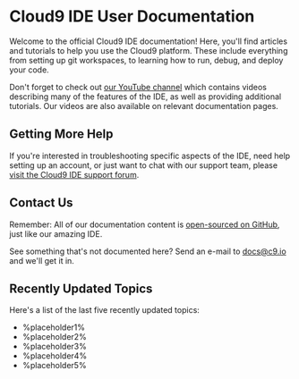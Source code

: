 # Cloud9 IDE User Documentation

Welcome to the official Cloud9 IDE documentation! Here, you'll find articles and tutorials to help you use the Cloud9 platform. These include everything from setting up git workspaces, to learning how to run, debug, and deploy your code.

Don't forget to check out [our YouTube channel](http://www.youtube.com/user/c9ide/videos?flow=grid&view=1) which contains videos describing many of the features of the IDE, as well as providing additional tutorials. Our videos are also available on relevant documentation pages.

## Getting More Help

If you're interested in troubleshooting specific aspects of the IDE, need help setting up an account, or just want to chat with our support team, please [visit the Cloud9 IDE support forum](http://support.cloud9ide.com/forums).

## Contact Us

Remember: All of our documentation content is [open-sourced on GitHub](http://github.com/c9/cloud9ide-documentation), just like our amazing IDE.

See something that's not documented here? Send an e-mail to <a href="mailto:docs@c9.io">docs@c9.io</a> and we'll get it in.

## Recently Updated Topics

Here's a list of the last five recently updated topics:

* %placeholder1%
* %placeholder2%
* %placeholder3%
* %placeholder4%
* %placeholder5%
